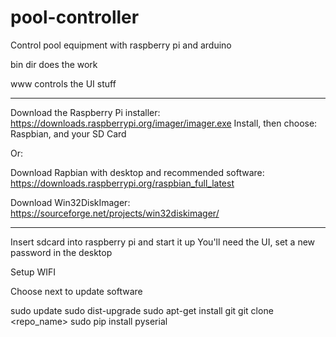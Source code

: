 # pool-controller
Control pool equipment with raspberry pi and arduino

bin dir does the work

www controls the UI stuff

-----------------------------

Download the Raspberry Pi installer:
https://downloads.raspberrypi.org/imager/imager.exe
Install, then choose:
Raspbian, and your SD Card

Or:

Download Rapbian with desktop and recommended software:
https://downloads.raspberrypi.org/raspbian_full_latest

Download Win32DiskImager:
https://sourceforge.net/projects/win32diskimager/

------------------------------

Insert sdcard into raspberry pi and start it up
You'll need the UI, set a new password in the desktop

Setup WIFI

Choose next to update software



sudo update
sudo dist-upgrade
sudo apt-get install git
git clone <repo_name>
sudo pip install pyserial
